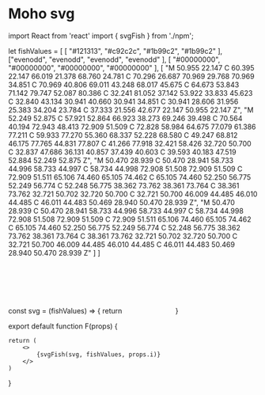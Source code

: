 # Moho svg

import React from 'react'
import { svgFish } from './npm';


let fishValues = [
    [   "#121313",
        "#c92c2c",
        "#1b99c2",
        "#1b99c2"
    ],
        ["evenodd",
        "evenodd",
        "evenodd",
        "evenodd"
    ],
    [   "#00000000",
        "#00000000",
        "#00000000",
        "#00000000"
    ],
    [   "M 50.955 22.147 C 60.395 22.147 66.019 21.378 68.760 24.781 C 70.296 26.687 70.969 29.768 70.969 34.851 C 70.969 40.806 69.011 43.248 68.017 45.675 C 64.673 53.843 71.142 79.747 52.087 80.386 C 32.241 81.052 37.142 53.922 33.833 45.623 C 32.840 43.134 30.941 40.660 30.941 34.851 C 30.941 28.606 31.956 25.383 34.204 23.784 C 37.333 21.556 42.677 22.147 50.955 22.147 Z",
        "M 52.249 52.875 C 57.921 52.864 66.923 38.273 69.246 39.498 C 70.564 40.194 72.943 48.413 72.909 51.509 C 72.828 58.984 64.675 77.079 61.386 77.211 C 59.933 77.270 55.360 68.337 52.228 68.580 C 49.247 68.812 46.175 77.765 44.831 77.807 C 41.266 77.918 32.421 58.426 32.720 50.700 C 32.837 47.686 36.131 40.857 37.439 40.603 C 39.593 40.183 47.519 52.884 52.249 52.875 Z",
        "M 50.470 28.939 C 50.470 28.941 58.733 44.996 58.733 44.997 C 58.734 44.998 72.908 51.508 72.909 51.509 C 72.909 51.511 65.106 74.460 65.105 74.462 C 65.105 74.460 52.250 56.775 52.249 56.774 C 52.248 56.775 38.362 73.762 38.361 73.764 C 38.361 73.762 32.721 50.702 32.720 50.700 C 32.721 50.700 46.009 44.485 46.010 44.485 C 46.011 44.483 50.469 28.940 50.470 28.939 Z",
        "M 50.470 28.939 C 50.470 28.941 58.733 44.996 58.733 44.997 C 58.734 44.998 72.908 51.508 72.909 51.509 C 72.909 51.511 65.106 74.460 65.105 74.462 C 65.105 74.460 52.250 56.775 52.249 56.774 C 52.248 56.775 38.362 73.762 38.361 73.764 C 38.361 73.762 32.721 50.702 32.720 50.700 C 32.721 50.700 46.009 44.485 46.010 44.485 C 46.011 44.483 50.469 28.940 50.470 28.939 Z"
    ]
]



const svg = (fishValues) => {
    return <svg id="Frame_6" width="100px" height="100px"> <path> <animate attributeName="fill" values={fishValues[0]} begin="0" dur="3" repeatCount="indefinite" /> <animate attributeName="fill-rule" values={fishValues[1]} begin="0" dur="3" repeatCount="indefinite" /> <animate attributeName="stroke" values={fishValues[2]} begin="0" dur="3" repeatCount="indefinite" /> <animate attributeName="d" values={fishValues[3]} begin="0" dur="3" repeatCount="indefinite" /></path> </svg>
}


export default function F(props) {

    return (
        <>
            {svgFish(svg, fishValues, props.i)}
        </>
    )
}
